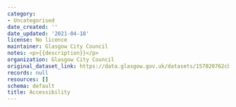 ```yaml
---
category:
- Uncategorised
date_created: ''
date_updated: '2021-04-18'
license: No licence
maintainer: Glasgow City Council
notes: <p>{{description}}</p>
organization: Glasgow City Council
original_dataset_link: https://data.glasgow.gov.uk/datasets/157020762cbb4ff8a913dfc69a796c93
records: null
resources: []
schema: default
title: Accessibility
---
```

